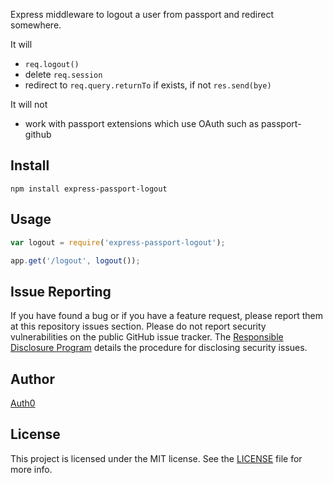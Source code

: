 Express middleware to logout a user from passport and redirect somewhere.

It will
* `req.logout()`
* delete `req.session`
* redirect to `req.query.returnTo` if exists, if not `res.send(bye)`

It will not
* work with passport extensions which use OAuth such as passport-github

## Install

	npm install express-passport-logout

## Usage

~~~javascript
var logout = require('express-passport-logout');

app.get('/logout', logout());
~~~

## Issue Reporting

If you have found a bug or if you have a feature request, please report them at this repository issues section. Please do not report security vulnerabilities on the public GitHub issue tracker. The [Responsible Disclosure Program](https://auth0.com/whitehat) details the procedure for disclosing security issues.

## Author

[Auth0](auth0.com)

## License

This project is licensed under the MIT license. See the [LICENSE](LICENSE) file for more info.
